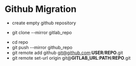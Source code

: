 # Github Migration

  * create empty github repository
  +  git clone --mirror gitlab_repo
  * cd repo
  * git push --mirror github_repo
  * git remote add github git@github.com:__USER__/__REPO__.git
  * git remote set-url origin git@__GITLAB_URL__:__PATH__/__REPO__.git
